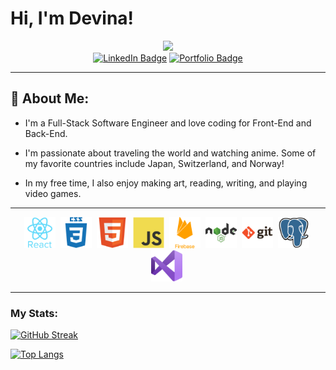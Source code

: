 
   # Hi, I'm Devina!
<div id="header" align="center">
  <img src="https://media.giphy.com/media/3SL41WtN5l9DNdPJGs/giphy.gif" width="300"/>
</div>
<div id="social-badges" align="center">
  <a href="https://www.linkedin.com/in/DevinaG007"/><img src="https://img.shields.io/badge/LinkedIn-blue?logo=linkedin&logoColor=white&style=for-the-badge" alt="LinkedIn Badge"/></a>
  <a href="https://portfolio-bvc2.onrender.com/">
  <img src="https://img.shields.io/badge/Portfolio-green?style=for-the-badge" alt="Portfolio Badge"/>
  </a>
</div>
<hr>

  ## :wave: About Me:
  
  - I'm a Full-Stack Software Engineer and love coding for Front-End and Back-End.
    
  - I'm passionate about traveling the world and watching anime. Some of my favorite countries include Japan, Switzerland, and Norway!
    
  - In my free time, I also enjoy making art, reading, writing, and playing video games.

---
<div id="technologies" align="center">
<img src="https://github.com/devicons/devicon/blob/master/icons/react/react-original-wordmark.svg" title="React" alt="React" width="50" height="50"/>&nbsp;
  <img src="https://github.com/devicons/devicon/blob/master/icons/css3/css3-plain-wordmark.svg"  title="CSS3" alt="CSS" width="50" height="50"/>&nbsp;
  <img src="https://github.com/devicons/devicon/blob/master/icons/html5/html5-original.svg" title="HTML5" alt="HTML" width="50" height="50"/>&nbsp;
  <img src="https://github.com/devicons/devicon/blob/master/icons/javascript/javascript-original.svg" title="JavaScript" alt="JavaScript" width="50" height="50"/>&nbsp;
  <img src="https://github.com/devicons/devicon/blob/master/icons/firebase/firebase-plain-wordmark.svg" title="Firebase" alt="Firebase" width="50" height="50"/>&nbsp;
  <img src="https://github.com/devicons/devicon/blob/master/icons/nodejs/nodejs-original-wordmark.svg" title="NodeJS" alt="NodeJS" width="50" height="50"/>&nbsp;
  <img src="https://github.com/devicons/devicon/blob/master/icons/git/git-original-wordmark.svg" title="Git" **alt="Git" width="50" height="50"/>&nbsp;
   <img src="https://github.com/devicons/devicon/blob/master/icons/postgresql/postgresql-original.svg" title="PostgreSQL" alt="PostgreSQL" width="50" height="50"/>&nbsp;
   <img src="https://github.com/devicons/devicon/blob/master/icons/visualstudio/visualstudio-original.svg" title="VSCode" alt="VSCode" width="50" height="50"/>&nbsp;
</div>

---

### My Stats:

[![GitHub Streak](http://github-readme-streak-stats.herokuapp.com?user=DevinaG007&theme=dark&background=000000)](https://git.io/streak-stats)

[![Top Langs](https://github-readme-stats.vercel.app/api/top-langs/?username=DevinaG007&layout=compact&theme=vision-friendly-dark)](https://github.com/anuraghazra/github-readme-stats)


<!---
DevinaG007/DevinaG007 is a ✨ special ✨ repository because its `README.md` (this file) appears on your GitHub profile.
You can click the Preview link to take a look at your changes.
--->
